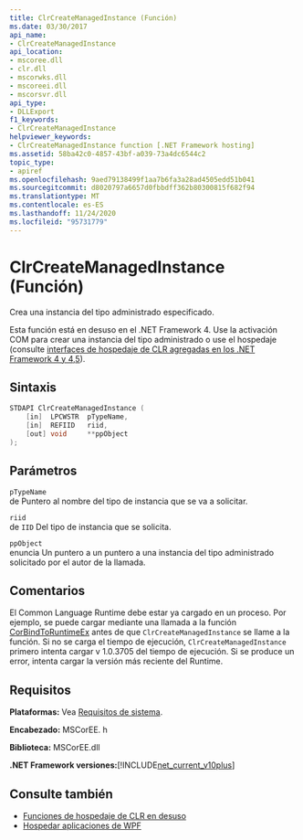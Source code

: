 ```yaml
---
title: ClrCreateManagedInstance (Función)
ms.date: 03/30/2017
api_name:
- ClrCreateManagedInstance
api_location:
- mscoree.dll
- clr.dll
- mscorwks.dll
- mscoreei.dll
- mscorsvr.dll
api_type:
- DLLExport
f1_keywords:
- ClrCreateManagedInstance
helpviewer_keywords:
- ClrCreateManagedInstance function [.NET Framework hosting]
ms.assetid: 58ba42c0-4857-43bf-a039-73a4dc6544c2
topic_type:
- apiref
ms.openlocfilehash: 9aed79138499f1aa7b6fa3a28ad4505edd51b041
ms.sourcegitcommit: d8020797a6657d0fbbdff362b80300815f682f94
ms.translationtype: MT
ms.contentlocale: es-ES
ms.lasthandoff: 11/24/2020
ms.locfileid: "95731779"
---
```

# <a name="clrcreatemanagedinstance-function"></a>ClrCreateManagedInstance (Función)

Crea una instancia del tipo administrado especificado.  
  
 Esta función está en desuso en el .NET Framework 4. Use la activación COM para crear una instancia del tipo administrado o use el hospedaje (consulte [interfaces de hospedaje de CLR agregadas en los .NET Framework 4 y 4,5](clr-hosting-interfaces-added-in-the-net-framework-4-and-4-5.md)).  
  
## <a name="syntax"></a>Sintaxis  
  
```cpp  
STDAPI ClrCreateManagedInstance (  
    [in]  LPCWSTR  pTypeName,
    [in]  REFIID   riid,
    [out] void     **ppObject  
);  
```  
  
## <a name="parameters"></a>Parámetros  

 `pTypeName`  
 de Puntero al nombre del tipo de instancia que se va a solicitar.  
  
 `riid`  
 de `IID` Del tipo de instancia que se solicita.  
  
 `ppObject`  
 enuncia Un puntero a un puntero a una instancia del tipo administrado solicitado por el autor de la llamada.  
  
## <a name="remarks"></a>Comentarios  

 El Common Language Runtime debe estar ya cargado en un proceso. Por ejemplo, se puede cargar mediante una llamada a la función [CorBindToRuntimeEx](corbindtoruntimeex-function.md) antes de que `ClrCreateManagedInstance` se llame a la función. Si no se carga el tiempo de ejecución, `ClrCreateManagedInstance` primero intenta cargar v 1.0.3705 del tiempo de ejecución. Si se produce un error, intenta cargar la versión más reciente del Runtime.  
  
## <a name="requirements"></a>Requisitos  

 **Plataformas:** Vea [Requisitos de sistema](../../get-started/system-requirements.md).  
  
 **Encabezado:** MSCorEE. h  
  
 **Biblioteca:** MSCorEE.dll  
  
 **.NET Framework versiones:**[!INCLUDE[net_current_v10plus](../../../../includes/net-current-v10plus-md.md)]  
  
## <a name="see-also"></a>Consulte también

- [Funciones de hospedaje de CLR en desuso](deprecated-clr-hosting-functions.md)
- [Hospedar aplicaciones de WPF](index.md)
